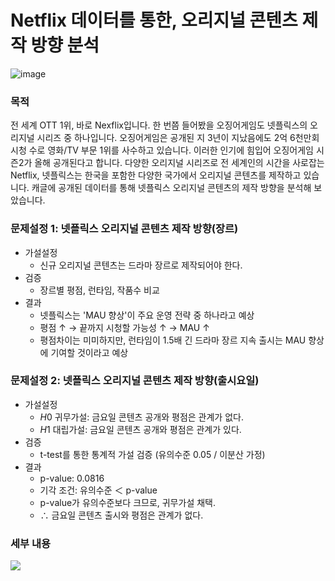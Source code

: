 # Netflix 데이터를 통한, 오리지널 콘텐츠 제작 방향 분석

![image](https://github.com/user-attachments/assets/a35aa66d-bde8-4675-b87d-fc7845d78af2)

### 목적
전 세계 OTT 1위, 바로 Nexflix입니다. 한 번쯤 들어봤을 오징어게임도 넷플릭스의 오리지널 시리즈 중 하나입니다. 오징어게임은 공개된 지 3년이 지났음에도 2억 6천만회 시청 수로 영화/TV 부문 1위를 사수하고 있습니다. 이러한 인기에 힘입어 오징어게임 시즌2가 올해 공개된다고 합니다. 다양한 오리지널 시리즈로 전 세계인의 시간을 사로잡는 Netflix, 넷플릭스는 한국을 포함한 다양한 국가에서 오리지널 콘텐츠를 제작하고 있습니다. 캐글에 공개된 데이터를 통해 넷플릭스 오리지널 콘텐츠의 제작 방향을 분석해 보았습니다.

### 문제설정 1: 넷플릭스 오리지널 콘텐츠 제작 방향(장르)
- 가설설정
  - 신규 오리지널 콘텐츠는 드라마 장르로 제작되어야 한다.
- 검증
  - 장르별 평점, 런타임, 작품수 비교
- 결과
  - 넷플릭스는 'MAU 향상'이 주요 운영 전략 중 하나라고 예상
  - 평점 ↑ → 끝까지 시청할 가능성 ↑ → MAU ↑
  - 평점차이는 미미하지만, 런타임이 1.5배 긴 드라마 장르 지속 출시는 MAU 향상에 기여할 것이라고 예상

### 문제설정 2: 넷플릭스 오리지널 콘텐츠 제작 방향(출시요일)
- 가설설정
  - $H0$ 귀무가설: 금요일 콘텐츠 공개와 평점은 관계가 없다.
  - $H1$ 대립가설: 금요일 콘텐츠 공개와 평점은 관계가 있다.
- 검증
  - t-test를 통한 통계적 가설 검증 (유의수준 0.05 / 이분산 가정)
- 결과
  - p-value: 0.0816
  - 기각 조건: 유의수준 ＜ p-value 
  - p-value가 유의수준보다 크므로, 귀무가설 채택.
  - ∴ 금요일 콘텐츠 출시와 평점은 관계가 없다.

### 세부 내용
[<img src="https://img.shields.io/badge/Velog-1EBC8F?style=for-the-badge&logo=velog&logoColor=white" />](https://velog.io/@sung_hwan_new/netflix)
